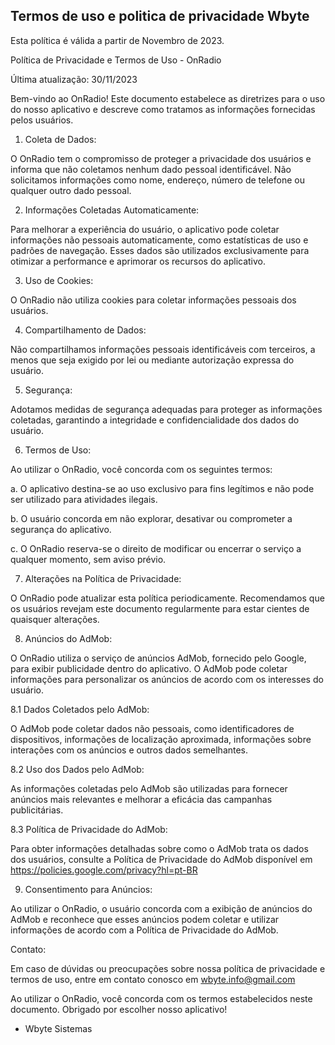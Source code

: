 ## Termos de uso e politica de privacidade Wbyte

Esta política é válida a partir de Novembro de 2023.

Política de Privacidade e Termos de Uso - OnRadio

Última atualização: 30/11/2023

Bem-vindo ao OnRadio! Este documento estabelece as diretrizes para o uso do nosso aplicativo e descreve como tratamos as informações fornecidas pelos usuários.

1. Coleta de Dados:

O OnRadio tem o compromisso de proteger a privacidade dos usuários e informa que não coletamos nenhum dado pessoal identificável. Não solicitamos informações como nome, endereço, número de telefone ou qualquer outro dado pessoal.

2. Informações Coletadas Automaticamente:

Para melhorar a experiência do usuário, o aplicativo pode coletar informações não pessoais automaticamente, como estatísticas de uso e padrões de navegação. Esses dados são utilizados exclusivamente para otimizar a performance e aprimorar os recursos do aplicativo.

3. Uso de Cookies:

O OnRadio não utiliza cookies para coletar informações pessoais dos usuários.

4. Compartilhamento de Dados:

Não compartilhamos informações pessoais identificáveis com terceiros, a menos que seja exigido por lei ou mediante autorização expressa do usuário.

5. Segurança:

Adotamos medidas de segurança adequadas para proteger as informações coletadas, garantindo a integridade e confidencialidade dos dados do usuário.

6. Termos de Uso:

Ao utilizar o OnRadio, você concorda com os seguintes termos:

a. O aplicativo destina-se ao uso exclusivo para fins legítimos e não pode ser utilizado para atividades ilegais.

b. O usuário concorda em não explorar, desativar ou comprometer a segurança do aplicativo.

c. O OnRadio reserva-se o direito de modificar ou encerrar o serviço a qualquer momento, sem aviso prévio.

7. Alterações na Política de Privacidade:

O OnRadio pode atualizar esta política periodicamente. Recomendamos que os usuários revejam este documento regularmente para estar cientes de quaisquer alterações.

8. Anúncios do AdMob:

O OnRadio utiliza o serviço de anúncios AdMob, fornecido pelo Google, para exibir publicidade dentro do aplicativo. O AdMob pode coletar informações para personalizar os anúncios de acordo com os interesses do usuário.

8.1 Dados Coletados pelo AdMob:

O AdMob pode coletar dados não pessoais, como identificadores de dispositivos, informações de localização aproximada, informações sobre interações com os anúncios e outros dados semelhantes.

8.2 Uso dos Dados pelo AdMob:

As informações coletadas pelo AdMob são utilizadas para fornecer anúncios mais relevantes e melhorar a eficácia das campanhas publicitárias.

8.3 Política de Privacidade do AdMob:

Para obter informações detalhadas sobre como o AdMob trata os dados dos usuários, consulte a Política de Privacidade do AdMob disponível em https://policies.google.com/privacy?hl=pt-BR

9. Consentimento para Anúncios:

Ao utilizar o OnRadio, o usuário concorda com a exibição de anúncios do AdMob e reconhece que esses anúncios podem coletar e utilizar informações de acordo com a Política de Privacidade do AdMob.

Contato:

Em caso de dúvidas ou preocupações sobre nossa política de privacidade e termos de uso, entre em contato conosco em wbyte.info@gmail.com

Ao utilizar o OnRadio, você concorda com os termos estabelecidos neste documento. Obrigado por escolher nosso aplicativo!

- Wbyte Sistemas


